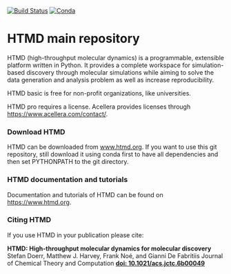 [![Build Status](https://travis-ci.org/Acellera/htmd.svg?branch=master)](https://travis-ci.org/Acellera/htmd) 
[![Conda](https://anaconda.org/acellera/htmd/badges/version.svg)](https://anaconda.org/acellera/HTMD)

# HTMD main repository
HTMD (high-throughput molecular dynamics) is a programmable, extensible platform written in Python.
It provides a complete workspace for simulation-based discovery through molecular simulations while aiming to solve the data generation and analysis problem as well as increase reproducibility.

HTMD basic is free for non-profit organizations, like universities.

HTMD pro requires a license. Acellera provides licenses through https://www.acellera.com/contact/.

### Download HTMD
HTMD can be downloaded from www.htmd.org. If you want to use this git repository, still download it using conda first to have all dependencies and then set PYTHONPATH to the git directory.

### HTMD documentation and tutorials
Documentation and tutorials of HTMD can be found on https://www.htmd.org.

### Citing HTMD
If you use HTMD in your publication please cite:

**HTMD: High-throughput molecular dynamics for molecular discovery**
Stefan Doerr, Matthew J. Harvey, Frank Noé, and Gianni De Fabritiis
Journal of Chemical Theory and Computation
[**doi: 10.1021/acs.jctc.6b00049**](http://pubs.acs.org/doi/abs/10.1021/acs.jctc.6b00049)
